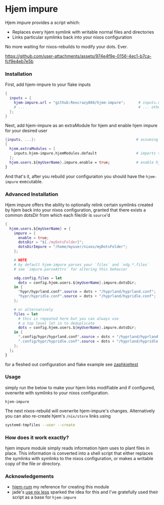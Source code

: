 # Hjem impure
Hjem impure provides a script which:
- Replaces every hjem symlink with writable normal files and directories
- Links particular symlinks back into your nixos configuration

No more waiting for nixos-rebuilds to modify your dots. Ever.

https://github.com/user-attachments/assets/974e4f9e-0156-4ec1-b7ca-fcf9e4eb7e5b

### Installation
First, add hjem-impure to your flake inputs
```nix
{
  inputs = {
    hjem-impure.url = "github:Rexcrazy804/hjem-impure";      # inputs.nixpkgs.follows NOT required
    # ...                                                    # ... other inputs
  };
}
```

Next, add hjem-impure as an extraModule for hjem
and enable hjem impure for your desired user
```nix
{inputs, ...}:                                              # assuming that you pass inputs as specialArgs
{
  hjem.extraModules = [
    inputs.hjem-impure.hjemModules.default                  # imports the hjemModule
  ];
  hjem.users.${myUserName}.impure.enable = true;            # enable hjem-impure
}
```

And that's it, after you rebuild your configuraiton
you should have the `hjem-impure` executable.

### Advanced Installation
Hjem impure offers the ability to optionally relink certain symlinks created by hjem
back into your nixos configuration,
granted that there exists a common dotsDir from which each file/dir is `source`'d

```nix
{
  hjem.users.${myUserName} = {
    impure = {
      enable = true;                                                      # enable hjem-impure
      dotsDir = "${./myDotsFolder}";                                      # pure path to dotsFolder AS STRING
      dotsDirImpure = "/home/myuser/nixos/myDotsFolder";                  # impure absolute path to dots folder
    };

    # NOTE
    # by default hjem-impure parses your `files` and `xdg.*.files`
    # see `impure.parseAttrs` for altering this behavior

    xdg.config.files = let
      dots = config.hjem.users.${myUserName}.impure.dotsDir;              # aforementioned commond dots
    in {
      "hypr/hyprland.conf".source = dots + "/hyprland/hyprland.conf";     # use `dots` for overwriting with symlinks to nixos configuration
      "hypr/hypridle.conf".source = dots + "/hyprland/hypridle.conf";     # use `dots` for overwriting with symlinks to nixos configuration
    };

    # or alternatively
    files = let
      # this is repeated here but you can always use
      # a top level let in to deduplicate
      dots = config.hjem.users.${myUserName}.impure.dotsDir;
    in {
      ".config/hypr/hyprland.conf".source = dots + "/hyprland/hyprland.conf";
      ".config/hypr/hypridle.conf".source = dots + "/hyprland/hypridle.conf";
    };
  };
}
```

for a fleshed out configuration and flake example see [zaphkieltest](https://github.com/Rexcrazy804/zaphkieltest/blob/master/configuration.nix#L31C1-L50)

### Usage
simply run the below to make your hjem links modifiable
and if configured, overwrite with symlinks to your nixos configuration.
```
hjem-impure
```

The next nixos-rebuild will overwrite hjem-impure's changes.
Alternatively you can also re-create hjem's `/nix/store` links using
```bash
systemd-tmpfiles --user --create
```

### How does it work exactly?
hjem impure module simply reads information hjem uses to plant files in place. 
This information is converted into a shell script
that either replaces the symlinks with symlinks to the nixos configuration,
or makes a writable copy of the file or directory.

### Acknowledgements
- [hjem-rum](https://github.com/snugnug/hjem-rum) my reference for creating this module
- jade's [use nix less](https://jade.fyi/blog/use-nix-less/) sparked the idea for this and I've gratefully used their script as a base for `hjem-impure`
